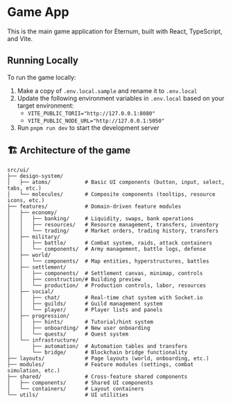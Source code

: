 # Game App

This is the main game application for Eternum, built with React, TypeScript, and Vite.

## Running Locally

To run the game locally:

1. Make a copy of `.env.local.sample` and rename it to `.env.local`
2. Update the following environment variables in `.env.local` based on your target environment:
   - `VITE_PUBLIC_TORII="http://127.0.0.1:8080"`
   - `VITE_PUBLIC_NODE_URL="http://127.0.0.1:5050"`
3. Run `pnpm run dev` to start the development server

## 🏗️ Architecture of the game

```
src/ui/
├── design-system/
│   ├── atoms/           # Basic UI components (button, input, select, tabs, etc.)
│   └── molecules/       # Composite components (tooltips, resource icons, etc.)
├── features/            # Domain-driven feature modules
│   ├── economy/
│   │   ├── banking/     # Liquidity, swaps, bank operations
│   │   ├── resources/   # Resource management, transfers, inventory
│   │   └── trading/     # Market orders, trading history, transfers
│   ├── military/
│   │   ├── battle/      # Combat system, raids, attack containers
│   │   └── components/  # Army management, battle logs, defense
│   ├── world/
│   │   └── components/  # Map entities, hyperstructures, battles
│   ├── settlement/
│   │   ├── components/  # Settlement canvas, minimap, controls
│   │   ├── construction/# Building preview
│   │   └── production/  # Production controls, labor, resources
│   ├── social/
│   │   ├── chat/        # Real-time chat system with Socket.io
│   │   ├── guilds/      # Guild management system
│   │   └── player/      # Player lists and panels
│   ├── progression/
│   │   ├── hints/       # Tutorial/hint system
│   │   ├── onboarding/  # New user onboarding
│   │   └── quests/      # Quest system
│   └── infrastructure/
│       ├── automation/  # Automation tables and transfers
│       └── bridge/      # Blockchain bridge functionality
├── layouts/             # Page layouts (world, onboarding, etc.)
├── modules/             # Feature modules (settings, combat simulation, etc.)
├── shared/              # Cross-feature shared components
│   ├── components/      # Shared UI components
│   └── containers/      # Layout containers
└── utils/               # UI utilities
```
